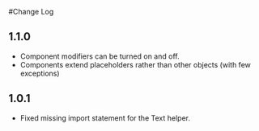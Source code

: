 #Change Log

## 1.1.0

* Component modifiers can be turned on and off.
* Components extend placeholders rather than other objects (with few exceptions)


## 1.0.1

* Fixed missing import statement for the Text helper.

